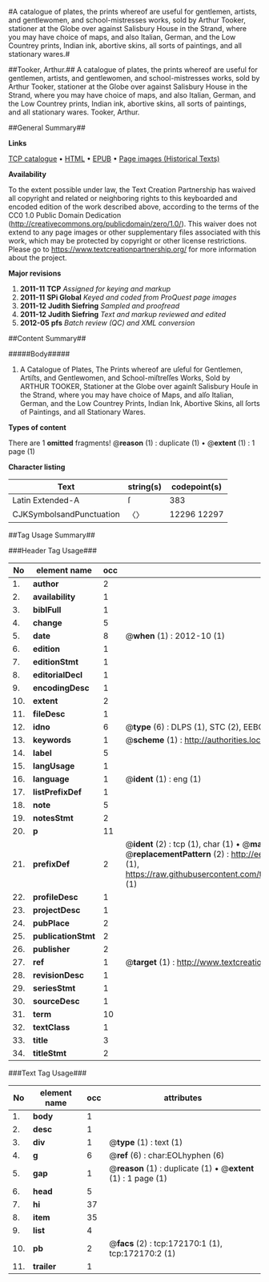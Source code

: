 #A catalogue of plates, the prints whereof are useful for gentlemen, artists, and gentlewomen, and school-mistresses works, sold by Arthur Tooker, stationer at the Globe over against Salisbury House in the Strand, where you may have choice of maps, and also Italian, German, and the Low Countrey prints, Indian ink, abortive skins, all sorts of paintings, and all stationary wares.#

##Tooker, Arthur.##
A catalogue of plates, the prints whereof are useful for gentlemen, artists, and gentlewomen, and school-mistresses works, sold by Arthur Tooker, stationer at the Globe over against Salisbury House in the Strand, where you may have choice of maps, and also Italian, German, and the Low Countrey prints, Indian ink, abortive skins, all sorts of paintings, and all stationary wares.
Tooker, Arthur.

##General Summary##

**Links**

[TCP catalogue](http://www.ota.ox.ac.uk/tcp/)  • 
[HTML](http://tei.it.ox.ac.uk/tcp/Texts-HTML/free/A78/A78310.html)  • 
[EPUB](http://tei.it.ox.ac.uk/tcp/Texts-EPUB/free/A78/A78310.epub) • 
[Page images (Historical Texts)](https://historicaltexts.jisc.ac.uk/eebo-45578225e)

**Availability**

To the extent possible under law, the Text Creation Partnership has waived all copyright and related or neighboring rights to this keyboarded and encoded edition of the work described above, according to the terms of the CC0 1.0 Public Domain Dedication (http://creativecommons.org/publicdomain/zero/1.0/). This waiver does not extend to any page images or other supplementary files associated with this work, which may be protected by copyright or other license restrictions. Please go to https://www.textcreationpartnership.org/ for more information about the project.

**Major revisions**

1. __2011-11__ __TCP__ *Assigned for keying and markup*
1. __2011-11__ __SPi Global__ *Keyed and coded from ProQuest page images*
1. __2011-12__ __Judith Siefring__ *Sampled and proofread*
1. __2011-12__ __Judith Siefring__ *Text and markup reviewed and edited*
1. __2012-05__ __pfs__ *Batch review (QC) and XML conversion*

##Content Summary##

#####Body#####

1. A Catalogue of Plates, The Prints whereof are uſeful for Gentlemen, Artiſts, and Gentlewomen, and School-miſtreſſes Works, Sold by ARTHUR TOOKER, Stationer at the Globe over againſt Salisbury Houſe in the Strand, where you may have choice of Maps, and alſo Italian, German, and the Low Countrey Prints, Indian Ink, Abortive Skins, all ſorts of Paintings, and all Stationary Wares.

**Types of content**


There are 1 **omitted** fragments! 
 @__reason__ (1) : duplicate (1)  •  @__extent__ (1) : 1 page (1)

**Character listing**


|Text|string(s)|codepoint(s)|
|---|---|---|
|Latin Extended-A|ſ|383|
|CJKSymbolsandPunctuation|〈〉|12296 12297|

##Tag Usage Summary##

###Header Tag Usage###

|No|element name|occ|attributes|
|---|---|---|---|
|1.|__author__|2||
|2.|__availability__|1||
|3.|__biblFull__|1||
|4.|__change__|5||
|5.|__date__|8| @__when__ (1) : 2012-10 (1)|
|6.|__edition__|1||
|7.|__editionStmt__|1||
|8.|__editorialDecl__|1||
|9.|__encodingDesc__|1||
|10.|__extent__|2||
|11.|__fileDesc__|1||
|12.|__idno__|6| @__type__ (6) : DLPS (1), STC (2), EEBO-CITATION (1), OCLC (1), VID (1)|
|13.|__keywords__|1| @__scheme__ (1) : http://authorities.loc.gov/ (1)|
|14.|__label__|5||
|15.|__langUsage__|1||
|16.|__language__|1| @__ident__ (1) : eng (1)|
|17.|__listPrefixDef__|1||
|18.|__note__|5||
|19.|__notesStmt__|2||
|20.|__p__|11||
|21.|__prefixDef__|2| @__ident__ (2) : tcp (1), char (1)  •  @__matchPattern__ (2) : ([0-9\-]+):([0-9IVX]+) (1), (.+) (1)  •  @__replacementPattern__ (2) : http://eebo.chadwyck.com/downloadtiff?vid=$1&page=$2 (1), https://raw.githubusercontent.com/textcreationpartnership/Texts/master/tcpchars.xml#$1 (1)|
|22.|__profileDesc__|1||
|23.|__projectDesc__|1||
|24.|__pubPlace__|2||
|25.|__publicationStmt__|2||
|26.|__publisher__|2||
|27.|__ref__|1| @__target__ (1) : http://www.textcreationpartnership.org/docs/. (1)|
|28.|__revisionDesc__|1||
|29.|__seriesStmt__|1||
|30.|__sourceDesc__|1||
|31.|__term__|10||
|32.|__textClass__|1||
|33.|__title__|3||
|34.|__titleStmt__|2||


###Text Tag Usage###

|No|element name|occ|attributes|
|---|---|---|---|
|1.|__body__|1||
|2.|__desc__|1||
|3.|__div__|1| @__type__ (1) : text (1)|
|4.|__g__|6| @__ref__ (6) : char:EOLhyphen (6)|
|5.|__gap__|1| @__reason__ (1) : duplicate (1)  •  @__extent__ (1) : 1 page (1)|
|6.|__head__|5||
|7.|__hi__|37||
|8.|__item__|35||
|9.|__list__|4||
|10.|__pb__|2| @__facs__ (2) : tcp:172170:1 (1), tcp:172170:2 (1)|
|11.|__trailer__|1||
